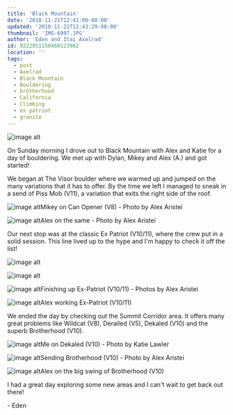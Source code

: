 ```yaml
---
title: 'Black Mountain'
date: '2018-11-21T12:41:00-08:00'
updated: '2018-11-21T12:43:29-08:00'
thumbnail: 'IMG-6997.JPG'
author: 'Eden and Itai Axelrad'
id: 9222951150460123982
location: ''
tags:
  - post
  - Axelrad
  - Black Mountain
  - Bouldering
  - brotherhood
  - California
  - Climbing
  - ex patriot
  - granite
---
```


![image alt](/images/IMG-6997.JPG)

On Sunday morning I drove out to Black Mountain with Alex and Katie for a day of bouldering. We met up with Dylan, Mikey and Alex (A.) and got started!

We began at The Visor boulder where we warmed up and jumped on the many variations that it has to offer. By the time we left I managed to sneak in a send of Piss Mob (V11), a variation that exits the right side of the roof.

![image alt](/images/Bishop_11_03_18_00038.jpg)Mikey on Can Opener (V8) - Photo by Alex Aristei

![image alt](/images/Bishop_11_03_18_00035.jpg)Alex on the same - Photo by Alex Aristei

Our next stop was at the classic Ex Patriot (V10/11), where the crew put in a solid session. This line lived up to the hype and I'm happy to check it off the list!

![image alt](/images/Bishop_11_03_18_00060.jpg)

![image alt](/images/Bishop_11_03_18_00063.jpg)

![image alt](/images/Bishop_11_03_18_00068.jpg)Finishing up Ex-Patriot (V10/11) - Photos by Alex Aristei

![image alt](/images/IMG-6970.JPG)Alex working Ex-Patriot (V10/11)

We ended the day by checking out the Summit Corridor area. It offers many great problems like Wildcat (V8), Derailed (V5), Dekaled (V10) and the superb Brotherhood (V10).

![image alt](/images/IMG-6987.JPG)Me on Dekaled (V10) - Photo by Katie Lawler

![image alt](/images/Bishop_11_03_18_00330%202.jpg)Sending Brotherhood (V10) - Photo by Alex Aristei

![image alt](/images/IMG-6999.JPG)Alex on the big swing of Brotherhood (V10)

I had a great day exploring some new areas and I can't wait to get back out there!

\- Eden
